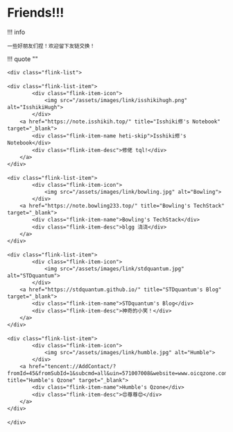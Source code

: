 # Friends!!!

!!! info

    一些好朋友们捏！欢迎留下友链交换！

!!! quote ""

    <div class="flink-list">

    <div class="flink-list-item">
            <div class="flink-item-icon">
                <img src="/assets/images/link/isshikihugh.png" alt="IsshikiHugh">
            </div>
        <a href="https://note.isshikih.top/" title="Isshiki修's Notebook" target="_blank">
            <div class="flink-item-name heti-skip">Isshiki修's Notebook</div>
            <div class="flink-item-desc">修佬 tql!</div>
        </a>
    </div>

    <div class="flink-list-item">
            <div class="flink-item-icon">
                <img src="/assets/images/link/bowling.jpg" alt="Bowling">
            </div>
        <a href="https://note.bowling233.top/" title="Bowling's TechStack" target="_blank">
            <div class="flink-item-name">Bowling's TechStack</div>
            <div class="flink-item-desc">blgg 浇浇</div>
        </a>
    </div>

    <div class="flink-list-item">
            <div class="flink-item-icon">
                <img src="/assets/images/link/stdquantum.jpg" alt="STDquantum">
            </div>
        <a href="https://stdquantum.github.io/" title="STDquantum's Blog" target="_blank">
            <div class="flink-item-name">STDquantum's Blog</div>
            <div class="flink-item-desc">神奇的小笑！</div>
        </a>
    </div>

    <div class="flink-list-item">
            <div class="flink-item-icon">
                <img src="/assets/images/link/humble.jpg" alt="Humble">
            </div>
        <a href="tencent://AddContact/?fromId=45&fromSubId=1&subcmd=all&uin=571007008&website=www.oicqzone.com" title="Humble's Qzone" target="_blank">
            <div class="flink-item-name">Humble's Qzone</div>
            <div class="flink-item-desc">😍尊尊😍</div>
        </a>
    </div>

    </div>